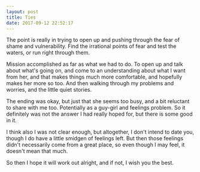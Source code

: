 ```yaml
---
layout: post
title: Ties
date: 2017-09-12 22:52:17
---
```


The point is really in trying to open up and pushing through the fear of shame and vulnerability.
Find the irrational points of fear and test the waters, or run right through them. 

Mission accomplished as far as what we had to do. 
To open up and talk about what's going on, and come to an understanding about what I want from her, and that makes things much more comfortable, and hopefully makes her more so too.
And then walking through my problems and worries, and the little quiet stories.

The ending was okay, but just that she seems too busy, and a bit reluctant to share with me too. Potentially as a guy-girl and feelings problem. So it definitely was not the answer I had really hoped for, but there is some good in it.

I think also I was not clear enough, but altogether, I don't intend to date you, though I do have a little smidgen of feelings left. But then those feelings didn't necessarily come from a great place, so even though I may feel, it doesn't mean that much. 

So then I hope it will work out alright, and if not, I wish you the best. 

